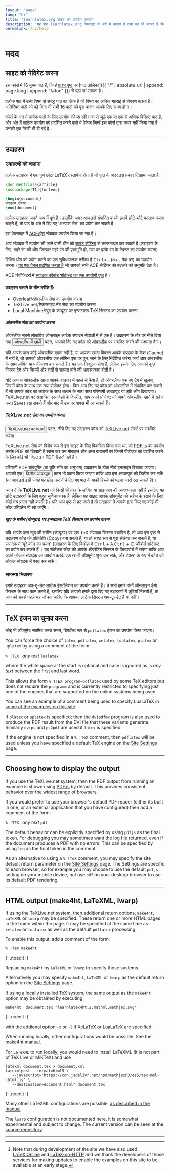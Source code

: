 ```yaml
---
layout: "page"
lang: "hi"
title: "learnlatex.org साइट का उपयोग करना"
description: "यह पृष्ठ learnlatex.org वेबसाइट के बारे में बताता है तथा यह भी बताता है कि इसका सर्वोत्तम उपयोग कैसे किया जा सकता है"
permalink: /hi/help
---
```

<script>
  function acesettings() {
      editors['pre0'].execCommand("showSettingsMenu");
  }
</script>

# मदद

## साइट को नेविगेट करना

इस कोर्स में 16 मुख्य पाठ हैं, जिन्हें [प्रारंभ पृष्ठ](./) पर
[पाठ तालिका]({{ "/" | absolute_url | append: page.lang | append: "/#toc" }}) से पढ़ा जा सकता है।

प्रत्येक पाठ में उसी विषय से संबद्ध पाठ का लिंक है
जो विषय का अधिक गहराई से विवरण करता है। अतिरिक्त पाठों को पढ़े बिना भी 
सभी 16 पाठों को पूरा करना आपके लिए संभव होगा।

कोर्स के अंत में प्रत्येक पाठों के लिए उपयोग की जा रही भाषा से जुड़े एक या एक से अधिक विशिष्ट पाठ हैं, और अंत में लाटेक उपयोग को प्रदर्शित करने वाले वे पैकेज जिन्हें इस कोर्स द्वारा कवर नहीं किया गया है उनकी एक गैलरी भी दी गई है।

---

## उदाहरण

### उदाहरणों को चलाना

प्रत्येक उदाहरण में एक पूर्ण छोटा LaTeX दस्तावेज़ होता है जो पृष्ठ के अंदर इस प्रकार दिखाया जाता है:

```latex
\documentclass{article}
\usepackage[T1]{fontenc}

\begin{document}
उदाहरण टेक्स्ट
\end{document}
```

प्रत्येक उदाहरण अपने आप में पूर्ण है। हालाँकि अगर आप इसे संपादित करके इसमें छोटे-मोटे बदलाव करना चाहते हैं, तो पाठ के अंत में दिए गए 'अभ्यास सेट' का प्रयोग कर सकते हैं।

इस वेबसाइट में [ACE/ऐस](https://ace.c9.io/) संपादक उपयोग किया जा रहा है।

आप संपादक में उपयोग की जाने वाली थीम को [साइट सेटिंग्स](सेटिंग्स) से कस्टमाइज़ कर सकते हैं (उदाहरण के लिए, गहरे रंग की थीम जिसपर गहरे रंग की पृष्ठभूमि हो, उस पर हल्के रंग के टेक्स्ट का उपयोग करना) 


विभिन्न थीम को प्रयोग करने का एक सुविधाजनक तरीका है <kbd>Ctrl</kbd>+<kbd>,</kbd> (<kbd>⌘</kbd>+<kbd>,</kbd> मैक पर)
का उपयोग करना। [यह एक पैनल प्रदर्शित करता है](javascript:acesettings()) जो आपको सभी ACE सेटिंग्स को बदलने की अनुमति देता है।

ACE रिपॉजिटरी में [संपादक कीबोर्ड शॉर्टकट का एक उपयोगी पृष्ठ](https://github.com/ajaxorg/ace/wiki/Default-Keyboard-Shortcuts) है।


#### उदाहरण चलाने के तीन तरीके हैं:

* Overleaf/ओवरलीफ सेवा का उपयोग करना
* TeXLive.net/टेक्सलाइव.नेट सेवा का उपयोग करना
* Local Machine/खुद के कंप्यूटर पर इन्सटाल्ड TeX सिस्टम का उपयोग करना



##### ओवरलीफ सेवा का उपयोग करना

ओवरलीफ सबसे लोकप्रिय ऑनलाइन लाटेक संपादन सेवाओं में से एक है। उदाहरण के तौर पर नीचे दिया गया <button>ओवरलीफ में खोलें</button> बटन, आपको दिए गए कोड को [ओवरलीफ](https://www.overleaf.com/about) पर सबमिट करने की सक्षमता देगा।

यदि आपके पास कोई ओवरलीफ खाता नहीं है, या आपका खाता विवरण आपके ब्राउज़र के कैश (Cache) में नहीं है, तो आपको ओवरलीफ एक लॉगिन पृष्ठ पर पुनः जाने के लिए निर्देशित करेगा जहाँ आप ओवरलीफ के साथ लॉगिन या पंजीकरण कर सकते हैं। यह एक निःशुल्क सेवा है, लेकिन इसके लिए आपको कुछ विवरण देने और नियमों और शर्तों से सहमत होने की आवश्यकता होती है। 

यदि आपका ओवरलीफ खाता आपके ब्राउज़र में पहले से कैश है, तो ओवरलीफ़ एक नए टैब में खुलेगा, जिसमें कोड के साथ एक नया प्रोजेक्ट होगा। फिर आप दिए गए कोड को ओवरलीफ में संपादित कर सकते हैं जो आपके कोड को लाटेक के साथ चलाने के साथ साथ परिणामी आउटपुट या त्रुटि लॉग दिखाएगा। TeXLive.net पर संसाधित दस्तावेज़ों के विपरीत, आप अपने प्रोजेक्ट को अपने ओवरलीफ खाते में सहेज कर (Save) रख सकते हैं और बाद में उस पर वापस भी आ सकते हैं।



##### TeXLive.net सेवा का उपयोग करना

<button>TeXLive.net पर चलाएँ</button> बटन, नीचे दिए गए उदाहरण कोड को [TeXLive.net](https://texlive.net) सेवा[^1] पर सबमिट करेगा।

TeXLive.net सेवा को विशेष रूप से इस साइट के लिए विकसित किया गया था, जो
[PDF.js](https://mozilla.github.io/pdf.js/) का उपयोग करके PDF को दिखाती है खास कर उन मोबाइल और अन्य ब्राउज़रों पर जिनमें पीडीएफ को प्रदर्शित करने के लिए कोई भी 'बिल्ट इन PDF रीडर' नहीं है।

परिणामी PDF डॉक्यूमेंट (या त्रुटि लॉग का अनुभाग) उदाहरण के ठीक नीचे इनलाइन दिखाया जाएगा। आपको एक <button>डिलीट आउटपुट</button> बटन भी प्रदान किया जाएगा ताकि आप इस आउटपुट को डिलीट कर सकें (या आप इसे इसी जगह पर छोड़ कर नीचे दिए गए पाठ के बाकी हिस्से को पढ़ना जारी रख सकते हैं)।

ध्यान दें कि **TeXLive.net** को किसी भी तरह के लॉगिन या साइनअप की आवश्यकता नहीं है
इसलिए यह छोटे उदाहरणों के लिए बहुत सुविधाजनक है, लेकिन यह साइट
आपके डॉक्यूमेंट को सहेज के रखने के लिए कोई तंत्र प्रदान नहीं करती है। यदि आप पृष्ठ से हट जाते हैं तो उदाहरण में आपके द्वारा किए गए कोई भी कोड परिवर्तन भी खो जाएँगे।



##### खुद के मशीन (कंप्यूटर) पर इन्सटाल्ड TeX सिस्टम का उपयोग करना

यदि आपके पास खुद की मशीन (कंप्यूटर) पर एक TeX संपादक सिस्टम स्थापित है, तो आप इस पृष्ठ से उदाहरण कोड की प्रतिलिपि (Copy) बना सकते हैं, या तो स्पष्ट रूप से पूरा सेलेक्ट कर सकते हैं, या संपादक में 'पूरे कोड का चयन' (उदाहरण के लिए विंडोज़ में <kbd> Ctrl</kbd> + <kbd> A</kbd> <kbd> Ctrl</kbd> + <kbd> C</kbd>) कीबोर्ड शॉर्टकट का प्रयोग कर सकते हैं । यह शॉर्टकट कोड को आपके ऑपरेटिंग सिस्टम के क्लिपबोर्ड में रखेगा ताकि आप अपने लोकल संपादक का उपयोग करके एक खाली डॉक्यूमेंट शुरू कर सकें, और टेक्स्ट के रूप में कोड को लोकल संपादक में पेस्ट कर सकें।



### समस्या निवारण

हमारे उदाहरण अप-टू-डेट लाटेक इंस्टॉलेशन का उपयोग करते हैं। वे सभी हमारे दोनों ऑनलाइन डेमो सिस्टम के साथ काम करते हैं, इसलिए यदि आपको हमारे द्वारा दिए गए उदाहरणों में त्रुटियाँ मिलती हैं, तो आप को सबसे पहले यह जाँचना चाहिए कि आपका लाटेक सिस्टम अप-टू-डेट है या नहीं।


---

## TeX इंजन का चुनाव करना

कोई भी डॉक्यूमेंट सबमिट करते समय, डिफ़ॉल्ट रूप से `pdflatex` इंजन का उपयोग किया जाएगा।

You can force the choice of `latex`, `pdflatex`, `xelatex`, `lualatex`,
`platex` or `uplatex` by using a comment of the form:

`% !TEX ` _any text_ `lualatex`

where the white space at the start is optional and case is ignored as
is _any text_ between the first and last word.

This allows the form `% !TEX program=pdflatex` used by some TeX editors
but does not require the `program=` and is currently restricted to
specifying just one of the engines that are supported on
the online systems being used.

You can see an example of a comment being used to specify LuaLaTeX in
[some of the examples on this site](more-14).

If `platex` or `uplatex` is specified; then the `dvipdfmx` program is
also used to produce the PDF result from the DVI file that these variants generate.
Similarly `dvips` and `ps2pdf` are used if `latex` is specified.

If the engine is not specified in a `% !TeX` comment, then `pdflatex` will be used
unless you have specified a default TeX engine on the [Site Settings](settings) page.

---



## Choosing how to display the output

If you use the TeXLive.net system, then the PDF
output from running an example is shown using
[PDF.js](https://mozilla.github.io/pdf.js/) by default. This provides
consistent behavior over the widest range of browsers.

If you would prefer to use your browser's default PDF reader (either
its built in one, or an external application that you have configured)
then add a comment of the form:

`% !TEX ` _any text_ `pdf`

The default behavior can be explicitly specified by using `pdfjs` as
the final token. For debugging you may sometimes want the log file
returned, even if the document produces a PDF with
no errors. This can be specified by using `log` as the final token in
the comment.

As an alternative to using a `% !TeX` comment, you may specify the
site default return parameter on the [Site Settings](settings)
page. The Settings are specific to each browser, so for example you
may choose to use the default `pdfjs` setting on your mobile device,
but use `pdf` on your desktop browser to use its default PDF rendering.


---

## HTML output (make4ht, LaTeXML, lwarp)

If using the TeXLive.net system, then additional return options,
`make4ht`, `LaTeXML` or `lwarp` may be specified. These return one or more HTML pages
in the frame within the page. It may be specified at the same time
as `xelatex` or `lualatex` as well as the default `pdflatex` processing.

To enable this output, add a comment of the form:


```
% !TeX make4ht
```
{: .noedit :}


Replacing `make4ht` by `LaTeXML` or `lwarp` to specify those systems.



Alternatively you may specify `make4ht`, `LaTeXML` or `lwarp` as the default return option
on the [Site Settings](settings) page.


If using a locally installed TeX system, the same output as the `make4ht` option may be obtained
by executing

```
make4ht  document.tex "learnlatex4ht,2,mathml,mathjax,svg"
```
{: .noedit :}

with the addional option `-x` or `-l` if XeLaTeX or LuaLaTeX are specified.

When running locally, other configurations would be possible. See the [make4ht
manual](https://texdoc.org/pkg/make4ht).


For `LaTeXML` to run locally, you would need to install LaTeXML (it is not part of TeX Live or MiKTeX)
and use

```
latexml document.tex > document.xml
latexmlpost --format=html5 \
   --javascript='https://cdn.jsdelivr.net/npm/mathjax@3/es5/tex-mml-chtml.js' \
   --destination=document.html" document.tex
```
{: .noedit :}

Many other LaTeXML configurations are possible,
[as described in the manual](https://dlmf.nist.gov/LaTeXML/manual/).


The `lwarp` configuration is not documented here, it is somewhat experimental and subject to change.
The current version can be seen at the
[source repository](https://github.com/davidcarlisle/latexcgi/blob/main/lwarp/latexcgilwarp).


---

[^1]: Note that during development of the site we have also used 
      [LaTeX.Online](https://latexonline.cc/) and
      [LaTeX-on-HTTP](https://github.com/YtoTech/latex-on-http)
      and we thank the developers of those services for making updates to enable
      the examples on this site to be available at an early stage.


